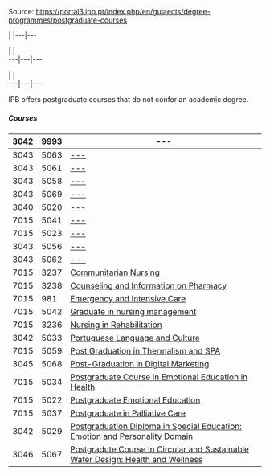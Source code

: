 Source: https://portal3.ipb.pt/index.php/en/guiaects/degree-programmes/postgraduate-courses

| |---|---  
  
| |   
---|---|---  
  
| |   
---|---|---  
  
  

IPB offers postgraduate courses that do not confer an academic degree.  

  

##### Courses

3042 | 9993 | [\---](/index.php/en/guiaects/degree-programmes/postgraduate-courses/course?cod_escola=3042&cod_curso=9993)  
---|---|---  
3043 | 5063 | [\---](/index.php/en/guiaects/degree-programmes/postgraduate-courses/course?cod_escola=3043&cod_curso=5063)  
3043 | 5061 | [\---](/index.php/en/guiaects/degree-programmes/postgraduate-courses/course?cod_escola=3043&cod_curso=5061)  
3043 | 5058 | [\---](/index.php/en/guiaects/degree-programmes/postgraduate-courses/course?cod_escola=3043&cod_curso=5058)  
3043 | 5069 | [\---](/index.php/en/guiaects/degree-programmes/postgraduate-courses/course?cod_escola=3043&cod_curso=5069)  
3040 | 5020 | [\---](/index.php/en/guiaects/degree-programmes/postgraduate-courses/course?cod_escola=3040&cod_curso=5020)  
7015 | 5041 | [\---](/index.php/en/guiaects/degree-programmes/postgraduate-courses/course?cod_escola=7015&cod_curso=5041)  
7015 | 5023 | [\---](/index.php/en/guiaects/degree-programmes/postgraduate-courses/course?cod_escola=7015&cod_curso=5023)  
3043 | 5056 | [\---](/index.php/en/guiaects/degree-programmes/postgraduate-courses/course?cod_escola=3043&cod_curso=5056)  
3043 | 5062 | [\---](/index.php/en/guiaects/degree-programmes/postgraduate-courses/course?cod_escola=3043&cod_curso=5062)  
7015 | 3237 | [Communitarian Nursing](/index.php/en/guiaects/degree-programmes/postgraduate-courses/course?cod_escola=7015&cod_curso=3237)  
7015 | 3238 | [Counseling and Information on Pharmacy](/index.php/en/guiaects/degree-programmes/postgraduate-courses/course?cod_escola=7015&cod_curso=3238)  
7015 | 981 | [Emergency and Intensive Care](/index.php/en/guiaects/degree-programmes/postgraduate-courses/course?cod_escola=7015&cod_curso=981)  
7015 | 5042 | [Graduate in nursing management](/index.php/en/guiaects/degree-programmes/postgraduate-courses/course?cod_escola=7015&cod_curso=5042)  
7015 | 3236 | [Nursing in Rehabilitation](/index.php/en/guiaects/degree-programmes/postgraduate-courses/course?cod_escola=7015&cod_curso=3236)  
3042 | 5033 | [Portuguese Language and Culture](/index.php/en/guiaects/degree-programmes/postgraduate-courses/course?cod_escola=3042&cod_curso=5033)  
7015 | 5059 | [Post Graduation in Thermalism and SPA](/index.php/en/guiaects/degree-programmes/postgraduate-courses/course?cod_escola=7015&cod_curso=5059)  
3045 | 5068 | [Post-Graduation in Digital Marketing](/index.php/en/guiaects/degree-programmes/postgraduate-courses/course?cod_escola=3045&cod_curso=5068)  
7015 | 5034 | [Postgraduate Course in Emotional Education in Health](/index.php/en/guiaects/degree-programmes/postgraduate-courses/course?cod_escola=7015&cod_curso=5034)  
7015 | 5022 | [Postgraduate Emotional Education](/index.php/en/guiaects/degree-programmes/postgraduate-courses/course?cod_escola=7015&cod_curso=5022)  
7015 | 5037 | [Postgraduate in Palliative Care](/index.php/en/guiaects/degree-programmes/postgraduate-courses/course?cod_escola=7015&cod_curso=5037)  
3042 | 5029 | [Postgraduation Diploma in Special Education: Emotion and Personality Domain](/index.php/en/guiaects/degree-programmes/postgraduate-courses/course?cod_escola=3042&cod_curso=5029)  
3046 | 5067 | [Postgradute Course in Circular and Sustainable Water Design: Health and Wellness](/index.php/en/guiaects/degree-programmes/postgraduate-courses/course?cod_escola=3046&cod_curso=5067)  
  
  
  
  
